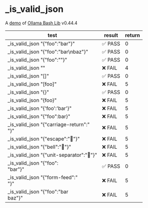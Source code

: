 # _is_valid_json

A [demo](../README.md#demos) of [Ollama Bash Lib](https://github.com/attogram/ollama-bash-lib) v0.44.4

| test | result | return |
|------|--------|--------|
| _is_valid_json "{"foo":"bar"}" | ✅ PASS | 0 |
| _is_valid_json "{"foo":"bar\nbaz"}" | ✅ PASS | 0 |
| _is_valid_json "{"foo":""}" | ✅ PASS | 0 |
| _is_valid_json "" | ❌ FAIL | 4 |
| _is_valid_json "[]" | ✅ PASS | 0 |
| _is_valid_json "[foo]" | ❌ FAIL | 5 |
| _is_valid_json "{}" | ✅ PASS | 0 |
| _is_valid_json "{foo}" | ❌ FAIL | 5 |
| _is_valid_json "{'foo':'bar'}" | ❌ FAIL | 5 |
| _is_valid_json "{"foo":bar}" | ❌ FAIL | 5 |
| _is_valid_json "{"carriage-return":"<br />"}" | ❌ FAIL | 5 |
| _is_valid_json "{"escape":""}" | ❌ FAIL | 5 |
| _is_valid_json "{"bell":""}" | ❌ FAIL | 5 |
| _is_valid_json "{"unit-separator":""}" | ❌ FAIL | 5 |
| _is_valid_json "{"foo":<br />    "bar"}" | ✅ PASS | 0 |
| _is_valid_json "{"form-feed":"<br />"}" | ❌ FAIL | 5 |
| _is_valid_json "{"foo":"bar<br />    baz"}" | ❌ FAIL | 5 |
